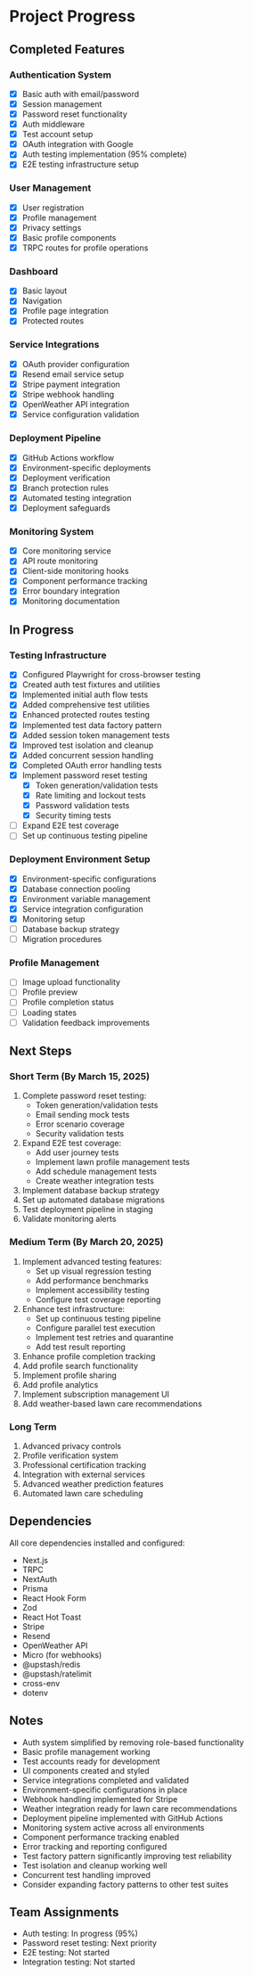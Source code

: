 # Project Progress

## Completed Features

### Authentication System
- [x] Basic auth with email/password
- [x] Session management
- [x] Password reset functionality
- [x] Auth middleware
- [x] Test account setup
- [x] OAuth integration with Google
- [x] Auth testing implementation (95% complete)
- [x] E2E testing infrastructure setup

### User Management
- [x] User registration
- [x] Profile management
- [x] Privacy settings
- [x] Basic profile components
- [x] TRPC routes for profile operations

### Dashboard
- [x] Basic layout
- [x] Navigation
- [x] Profile page integration
- [x] Protected routes

### Service Integrations
- [x] OAuth provider configuration
- [x] Resend email service setup
- [x] Stripe payment integration
- [x] Stripe webhook handling
- [x] OpenWeather API integration
- [x] Service configuration validation

### Deployment Pipeline
- [x] GitHub Actions workflow
- [x] Environment-specific deployments
- [x] Deployment verification
- [x] Branch protection rules
- [x] Automated testing integration
- [x] Deployment safeguards

### Monitoring System
- [x] Core monitoring service
- [x] API route monitoring
- [x] Client-side monitoring hooks
- [x] Component performance tracking
- [x] Error boundary integration
- [x] Monitoring documentation

## In Progress

### Testing Infrastructure
- [x] Configured Playwright for cross-browser testing
- [x] Created auth test fixtures and utilities
- [x] Implemented initial auth flow tests
- [x] Added comprehensive test utilities
- [x] Enhanced protected routes testing
- [x] Implemented test data factory pattern
- [x] Added session token management tests
- [x] Improved test isolation and cleanup
- [x] Added concurrent session handling
- [x] Completed OAuth error handling tests
- [x] Implement password reset testing
  - [x] Token generation/validation tests
  - [x] Rate limiting and lockout tests
  - [x] Password validation tests
  - [x] Security timing tests
- [ ] Expand E2E test coverage
- [ ] Set up continuous testing pipeline

### Deployment Environment Setup
- [x] Environment-specific configurations
- [x] Database connection pooling
- [x] Environment variable management
- [x] Service integration configuration
- [x] Monitoring setup
- [ ] Database backup strategy
- [ ] Migration procedures

### Profile Management
- [ ] Image upload functionality
- [ ] Profile preview
- [ ] Profile completion status
- [ ] Loading states
- [ ] Validation feedback improvements

## Next Steps

### Short Term (By March 15, 2025)
1. Complete password reset testing:
   - Token generation/validation tests
   - Email sending mock tests
   - Error scenario coverage
   - Security validation tests
2. Expand E2E test coverage:
   - Add user journey tests
   - Implement lawn profile management tests
   - Add schedule management tests
   - Create weather integration tests
3. Implement database backup strategy
4. Set up automated database migrations
5. Test deployment pipeline in staging
6. Validate monitoring alerts

### Medium Term (By March 20, 2025)
1. Implement advanced testing features:
   - Set up visual regression testing
   - Add performance benchmarks
   - Implement accessibility testing
   - Configure test coverage reporting
2. Enhance test infrastructure:
   - Set up continuous testing pipeline
   - Configure parallel test execution
   - Implement test retries and quarantine
   - Add test result reporting
3. Enhance profile completion tracking
4. Add profile search functionality
5. Implement profile sharing
6. Add profile analytics
7. Implement subscription management UI
8. Add weather-based lawn care recommendations

### Long Term
1. Advanced privacy controls
2. Profile verification system
3. Professional certification tracking
4. Integration with external services
5. Advanced weather prediction features
6. Automated lawn care scheduling

## Dependencies
All core dependencies installed and configured:
- Next.js
- TRPC
- NextAuth
- Prisma
- React Hook Form
- Zod
- React Hot Toast
- Stripe
- Resend
- OpenWeather API
- Micro (for webhooks)
- @upstash/redis
- @upstash/ratelimit
- cross-env
- dotenv

## Notes
- Auth system simplified by removing role-based functionality
- Basic profile management working
- Test accounts ready for development
- UI components created and styled
- Service integrations completed and validated
- Environment-specific configurations in place
- Webhook handling implemented for Stripe
- Weather integration ready for lawn care recommendations
- Deployment pipeline implemented with GitHub Actions
- Monitoring system active across all environments
- Component performance tracking enabled
- Error tracking and reporting configured
- Test factory pattern significantly improving test reliability
- Test isolation and cleanup working well
- Concurrent test handling improved
- Consider expanding factory patterns to other test suites

## Team Assignments
- Auth testing: In progress (95%)
- Password reset testing: Next priority
- E2E testing: Not started
- Integration testing: Not started

